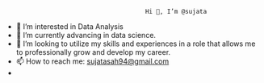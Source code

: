                                            Hi 👋, I’m @sujata
- 👀 I’m interested in Data Analysis
- 🌱 I’m currently advancing in data science.
- 💞️ I’m looking to utilize my skills and experiences in a role that allows me to professionally grow and develop my career.
- 📫 How to reach me: sujatasah94@gmail.com
- 

<!---
sujatasahoo/sujatasahoo is a ✨ special ✨ repository because its `README.md` (this file) appears on your GitHub profile.
You can click the Preview link to take a look at your changes.
--->
